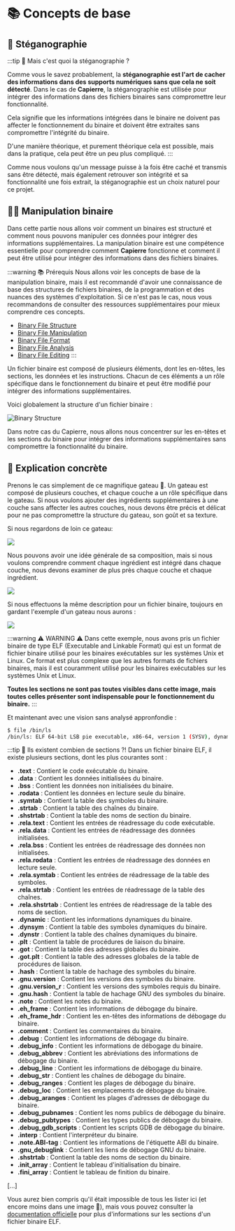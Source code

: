 # 📚 Concepts de base

## 🤔 Stéganographie

:::tip 📖 Mais c'est quoi la stéganographie ?

Comme vous le savez probablement, la **stéganographie est l'art de cacher des informations dans des supports numériques sans que cela ne soit détecté**. Dans le cas de **Capierre**, la stéganographie est utilisée pour intégrer des informations dans des fichiers binaires sans compromettre leur fonctionnalité.

Cela signifie que les informations intégrées dans le binaire ne doivent pas affecter le fonctionnement du binaire et doivent être extraites sans compromettre l'intégrité du binaire.

D'une manière théorique, et purement théorique cela est possible, mais dans la pratique, cela peut être un peu plus compliqué.
:::

Comme nous voulons qu'un message puisse à la fois être caché et transmis sans être détecté, mais également retrouver son intégrité et sa fonctionnalité une fois extrait, la stéganographie est un choix naturel pour ce projet.

## 🧑‍💻 Manipulation binaire

Dans cette partie nous allons voir comment un binaires est structuré et comment nous pouvons manipuler ces données pour intégrer des informations supplémentaires. La manipulation binaire est une compétence essentielle pour comprendre comment **Capierre** fonctionne et comment il peut être utilisé pour intégrer des informations dans des fichiers binaires.

:::warning 📚 Prérequis
Nous allons voir les concepts de base de la manipulation binaire, mais il est recommandé d'avoir une connaissance de base des structures de fichiers binaires, de la programmation et des nuances des systèmes d'exploitation. Si ce n'est pas le cas, nous vous recommandons de consulter des ressources supplémentaires pour mieux comprendre ces concepts.

- [Binary File Structure](https://sysblog.informatique.univ-paris-diderot.fr/wp-content/uploads/2024/04/image.png)
- [Binary File Manipulation](https://www.tutorialspoint.com/assembly_programming/assembly_file_management.htm)
- [Binary File Format](https://en.wikipedia.org/wiki/Binary_file)
- [Binary File Analysis](https://www.hex-rays.com/products/ida/support/tutorials/binary_analysis.pdf)
- [Binary File Editing](https://www.hex-rays.com/products/ida/support/tutorials/binary_editing.pdf)
:::

Un fichier binaire est composé de plusieurs éléments, dont les en-têtes, les sections, les données et les instructions. Chacun de ces éléments a un rôle spécifique dans le fonctionnement du binaire et peut être modifié pour intégrer des informations supplémentaires.

Voici globalement la structure d'un fichier binaire :

![Binary Structure](https://sysblog.informatique.univ-paris-diderot.fr/wp-content/uploads/2024/04/image.png)

Dans notre cas du Capierre, nous allons nous concentrer sur les en-têtes et les sections du binaire pour intégrer des informations supplémentaires sans compromettre la fonctionnalité du binaire.

## 🍰 Explication concrète

Prenons le cas simplement de ce magnifique gateau 🎂. Un gateau est composé de plusieurs couches, et chaque couche a un rôle spécifique dans le gateau. Si nous voulons ajouter des ingrédients supplémentaires à une couche sans affecter les autres couches, nous devons être précis et délicat pour ne pas compromettre la structure du gateau, son goût et sa texture.

Si nous regardons de loin ce gateau:

![](/gateau.jpg)

Nous pouvons avoir une idée générale de sa composition, mais si nous voulons comprendre comment chaque ingrédient est intégré dans chaque couche, nous devons examiner de plus près chaque couche et chaque ingrédient.

![](/gateau_etapes.png)

Si nous effectuons la même description pour un fichier binaire, toujours en gardant l'exemple d'un gateau nous aurons :

![](/geateau_etapes_elf.png)

:::warning ⚠️ WARNING ⚠️
Dans cette exemple, nous avons pris un fichier binaire de type ELF (Executable and Linkable Format) qui est un format de fichier binaire utilisé pour les binaires exécutables sur les systèmes Unix et Linux. Ce format est plus complexe que les autres formats de fichiers binaires, mais il est couramment utilisé pour les binaires exécutables sur les systèmes Unix et Linux.

**Toutes les sections ne sont pas toutes visibles dans cette image, mais toutes celles présenter sont indispensable pour le fonctionnement du binaire.**
:::

Et maintenant avec une vision sans analysé appronfondie :

```bash
$ file /bin/ls
/bin/ls: ELF 64-bit LSB pie executable, x86-64, version 1 (SYSV), dynamically linked, interpreter /lib64/ld-linux-x86-64.so.2, BuildID[sha1]=36b86f957a1be53733633d184c3a3354f3fc7b12, for GNU/Linux 3.2.0, stripped
```

:::tip 📖 Ils existent combien de sections ?!
Dans un fichier binaire ELF, il existe plusieurs sections, dont les plus courantes sont :

- **.text** : Contient le code exécutable du binaire.
- **.data** : Contient les données initialisées du binaire.
- **.bss** : Contient les données non initialisées du binaire.
- **.rodata** : Contient les données en lecture seule du binaire.
- **.symtab** : Contient la table des symboles du binaire.
- **.strtab** : Contient la table des chaînes du binaire.
- **.shstrtab** : Contient la table des noms de section du binaire.
- **.rela.text** : Contient les entrées de réadressage du code exécutable.
- **.rela.data** : Contient les entrées de réadressage des données initialisées.
- **.rela.bss** : Contient les entrées de réadressage des données non initialisées.
- **.rela.rodata** : Contient les entrées de réadressage des données en lecture seule.
- **.rela.symtab** : Contient les entrées de réadressage de la table des symboles.
- **.rela.strtab** : Contient les entrées de réadressage de la table des chaînes.
- **.rela.shstrtab** : Contient les entrées de réadressage de la table des noms de section.
- **.dynamic** : Contient les informations dynamiques du binaire.
- **.dynsym** : Contient la table des symboles dynamiques du binaire.
- **.dynstr** : Contient la table des chaînes dynamiques du binaire.
- **.plt** : Contient la table de procédures de liaison du binaire.
- **.got** : Contient la table des adresses globales du binaire.
- **.got.plt** : Contient la table des adresses globales de la table de procédures de liaison.
- **.hash** : Contient la table de hachage des symboles du binaire.
- **.gnu.version** : Contient les versions des symboles du binaire.
- **.gnu.version_r** : Contient les versions des symboles requis du binaire.
- **.gnu.hash** : Contient la table de hachage GNU des symboles du binaire.
- **.note** : Contient les notes du binaire.
- **.eh_frame** : Contient les informations de débogage du binaire.
- **.eh_frame_hdr** : Contient les en-têtes des informations de débogage du binaire.
- **.comment** : Contient les commentaires du binaire.
- **.debug** : Contient les informations de débogage du binaire.
- **.debug_info** : Contient les informations de débogage du binaire.
- **.debug_abbrev** : Contient les abréviations des informations de débogage du binaire.
- **.debug_line** : Contient les informations de débogage du binaire.
- **.debug_str** : Contient les chaînes de débogage du binaire.
- **.debug_ranges** : Contient les plages de débogage du binaire.
- **.debug_loc** : Contient les emplacements de débogage du binaire.
- **.debug_aranges** : Contient les plages d'adresses de débogage du binaire.
- **.debug_pubnames** : Contient les noms publics de débogage du binaire.
- **.debug_pubtypes** : Contient les types publics de débogage du binaire.
- **.debug_gdb_scripts** : Contient les scripts GDB de débogage du binaire.
- **.interp** : Contient l'interpréteur du binaire.
- **.note.ABI-tag** : Contient les informations de l'étiquette ABI du binaire.
- **.gnu_debuglink** : Contient les liens de débogage GNU du binaire.
- **.shstrtab** : Contient la table des noms de section du binaire.
- **.init_array** : Contient le tableau d'initialisation du binaire.
- **.fini_array** : Contient le tableau de finition du binaire.

[...]

Vous aurez bien compris qu'il était impossible de tous les lister ici (et encore moins dans une image 🤭), mais vous pouvez consulter la [documentation officielle](https://refspecs.linuxfoundation.org/elf/elf.pdf) pour plus d'informations sur les sections d'un fichier binaire ELF.
